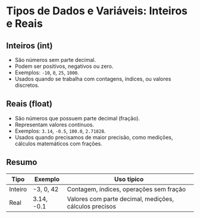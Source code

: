 # Tipos de Dados e Variáveis: Inteiros e Reais

## Inteiros (int)

- São números sem parte decimal.
- Podem ser positivos, negativos ou zero.
- Exemplos: `-10`, `0`, `25`, `1000`.
- Usados quando se trabalha com contagens, índices, ou valores discretos.

## Reais (float)

- São números que possuem parte decimal (fração).
- Representam valores contínuos.
- Exemplos: `3.14`, `-0.5`, `100.0`, `2.71828`.
- Usados quando precisamos de maior precisão, como medições, cálculos matemáticos com frações.

## Resumo

| Tipo    | Exemplo       | Uso típico                      |
|---------|---------------|--------------------------------|
| Inteiro | -3, 0, 42     | Contagem, índices, operações sem fração |
| Real    | 3.14, -0.1    | Valores com parte decimal, medições, cálculos precisos |
